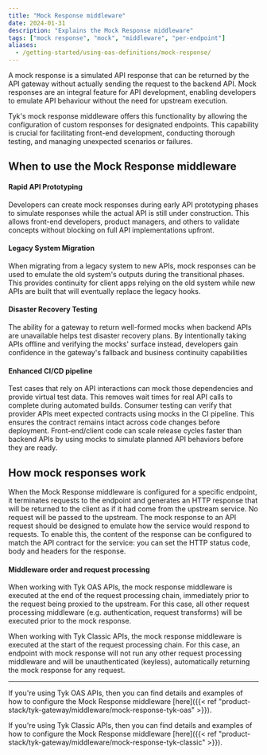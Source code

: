 ```yaml
---
title: "Mock Response middleware"
date: 2024-01-31
description: "Explains the Mock Response middleware"
tags: ["mock response", "mock", "middleware", "per-endpoint"]
aliases:
  - /getting-started/using-oas-definitions/mock-response/
---
```


A mock response is a simulated API response that can be returned by the API gateway without actually sending the request to the backend API. Mock responses are an integral feature for API development, enabling developers to emulate API behaviour without the need for upstream execution. 

Tyk's mock response middleware offers this functionality by allowing the configuration of custom responses for designated endpoints. This capability is crucial for facilitating front-end development, conducting thorough testing, and managing unexpected scenarios or failures.

## When to use the Mock Response middleware
#### Rapid API Prototyping
Developers can create mock responses during early API prototyping phases to simulate responses while the actual API is still under construction. This allows front-end developers, product managers, and others to validate concepts without blocking on full API implementations upfront.

#### Legacy System Migration
When migrating from a legacy system to new APIs, mock responses can be used to emulate the old system's outputs during the transitional phases. This provides continuity for client apps relying on the old system while new APIs are built that will eventually replace the legacy hooks.

#### Disaster Recovery Testing
The ability for a gateway to return well-formed mocks when backend APIs are unavailable helps test disaster recovery plans. By intentionally taking APIs offline and verifying the mocks' surface instead, developers gain confidence in the gateway's fallback and business continuity capabilities

#### Enhanced CI/CD pipeline
Test cases that rely on API interactions can mock those dependencies and provide virtual test data. This removes wait times for real API calls to complete during automated builds. Consumer testing can verify that provider APIs meet expected contracts using mocks in the CI pipeline. This ensures the contract remains intact across code changes before deployment. Front-end/client code can scale release cycles faster than backend APIs by using mocks to simulate planned API behaviors before they are ready.

## How mock responses work
When the Mock Response middleware is configured for a specific endpoint, it terminates requests to the endpoint and generates an HTTP response that will be returned to the client as if it had come from the upstream service. No request will be passed to the upstream. The mock response to an API request should be designed to emulate how the service would respond to requests. To enable this, the content of the response can be configured to match the API contract for the service: you can set the HTTP status code, body and headers for the response.

#### Middleware order and request processing
When working with Tyk OAS APIs, the mock response middleware is executed at the end of the request processing chain, immediately prior to the request being proxied to the upstream. For this case, all other request processing middleware (e.g. authentication, request transforms) will be executed prior to the mock response.

When working with Tyk Classic APIs, the mock response middleware is executed at the start of the request processing chain. For this case, an endpoint with mock response will not run any other request processing middleware and will be unauthenticated (keyless), automatically returning the mock response for any request.

<hr>

If you're using Tyk OAS APIs, then you can find details and examples of how to configure the Mock Response middleware [here]({{< ref "product-stack/tyk-gateway/middleware/mock-response-tyk-oas" >}}).

If you're using Tyk Classic APIs, then you can find details and examples of how to configure the Mock Response middleware [here]({{< ref "product-stack/tyk-gateway/middleware/mock-response-tyk-classic" >}}).

<!-- proposed "summary box" to be shown graphically on each middleware page
 ## Mock Response middleware summary
  - The Mock Response middleware is an optional stage in Tyk's API Request processing chain, sitting between the [TBC]() and [TBC]() middleware.
  - The Mock Response middleware can be configured at the per-endpoint level within the API Definition and is supported by the API Designer within the Tyk Dashboard. 
 -->
